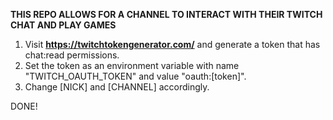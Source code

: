 **THIS REPO ALLOWS FOR A CHANNEL TO INTERACT WITH THEIR TWITCH CHAT AND PLAY GAMES**

1. Visit **https://twitchtokengenerator.com/** and generate a token that has chat:read permissions.
2. Set the token as an environment variable with name "TWITCH_OAUTH_TOKEN" and value "oauth:[token]".
3. Change [NICK] and [CHANNEL] accordingly.

DONE!
